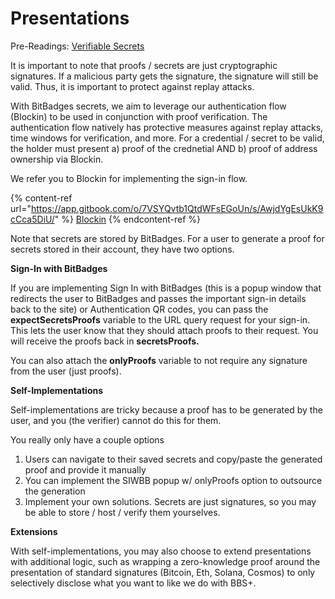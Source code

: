 # Presentations

Pre-Readings: [Verifiable Secrets](./)

It is important to note that proofs / secrets are just cryptographic signatures. If a malicious party gets the signature, the signature will still be valid. Thus, it is important to protect against replay attacks.

With BitBadges secrets, we aim to leverage our authentication flow (Blockin) to be used in conjunction with proof verification. The authentication flow natively has protective measures against replay attacks, time windows for verification, and more. For a credential / secret to be valid, the holder must present a) proof of the crednetial AND b) proof of address ownership via Blockin.

We refer you to Blockin for implementing the sign-in flow.

{% content-ref url="https://app.gitbook.com/o/7VSYQvtb1QtdWFsEGoUn/s/AwjdYgEsUkK9cCca5DiU/" %}
[Blockin](https://app.gitbook.com/o/7VSYQvtb1QtdWFsEGoUn/s/AwjdYgEsUkK9cCca5DiU/)
{% endcontent-ref %}

Note that secrets are stored by BitBadges. For a user to generate a proof for secrets stored in their account, they have two options.

**Sign-In with BitBadges**

If you are implementing Sign In with BitBadges (this is a popup window that redirects the user to BitBadges and passes the important sign-in details back to the site) or Authentication QR codes, you can pass the **expectSecretsProofs** variable to the URL query request for your sign-in. This lets the user know that they should attach proofs to their request. You will receive the proofs back in **secretsProofs.**

You can also attach the **onlyProofs** variable to not require any signature from the user (just proofs).

**Self-Implementations**

Self-implementations are tricky because a proof has to be generated by the user, and you (the verifier) cannot do this for them.

You really only have a couple options

1. Users can navigate to their saved secrets and copy/paste the generated proof and provide it manually
2. You can implement the SIWBB popup w/ onlyProofs option to outsource the generation
3. Implement your own solutions. Secrets are just signatures, so you may be able to store / host / verify them yourselves.

**Extensions**

With self-implementations, you may also choose to extend presentations with additional logic, such as wrapping a zero-knowledge proof around the presentation of standard signatures (Bitcoin, Eth, Solana, Cosmos) to only selectively disclose what you want to like we do with BBS+.
